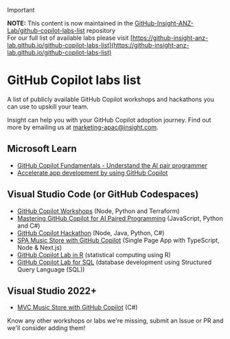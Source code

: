 > [!IMPORTANT]  
> **NOTE:** This content is now maintained in the [GitHub-Insight-ANZ-Lab/github-copilot-labs-list](https://github.com/GitHub-Insight-ANZ-Lab/github-copilot-labs-list) repository<br>
> For our full list of available labs please visit [https://github-insight-anz-lab.github.io/github-copilot-labs-list](https://github-insight-anz-lab.github.io/github-copilot-labs-list)
> 
# GitHub Copilot labs list

A list of publicly available GitHub Copilot workshops and hackathons you can use to upskill your team.

Insight can help you with your GitHub Copilot adoption journey. Find out more by emailing us at [marketing-apac@insight.com](mailto:marketing-apac@insight.com?Subject=GitHub%20Copilot%20Adoption%20Help).

## Microsoft Learn

- [GitHub Copilot Fundamentals - Understand the AI pair programmer](https://learn.microsoft.com/en-au/training/paths/copilot/)
- [Accelerate app development by using GitHub Copilot](https://learn.microsoft.com/en-us/training/paths/accelerate-app-development-using-github-copilot/)

## Visual Studio Code (or GitHub Codespaces)

- [GitHub Copilot Workshops](https://github.com/copilot-workshops) (Node, Python and Terraform)
- [Mastering GitHub Copilot for AI Paired Programming](https://github.com/microsoft/Mastering-GitHub-Copilot-for-Paired-Programming) (JavaScript, Python and C#)
- [GitHub Copilot Hackathon](https://github.com/GitHub-Partner-Demo-Library/MicrosoftCopilotHackathon) (Node, Java, Python, C#)
- [SPA Music Store with GitHub Copilot](https://github.com/Insight-Services-APAC/copilot-lab-music-store-typescript) (Single Page App with TypeScript, Node & Next.js)
- [GitHub Copilot Lab in R](https://github.com/Insight-Services-APAC/copilot-lab-r) (statistical computing using R)
- [GitHub Copilot Lab for SQL](https://github.com/Insight-Services-APAC/copilot-lab-sql) (database development using Structured Query Language (SQL))

## Visual Studio 2022+

- [MVC Music Store with GitHub Copilot](https://github.com/Insight-Services-APAC/copilot-lab-music-store) (C#)

Know any other workshops or labs we're missing, submit an Issue or PR and we'll consider adding them!
